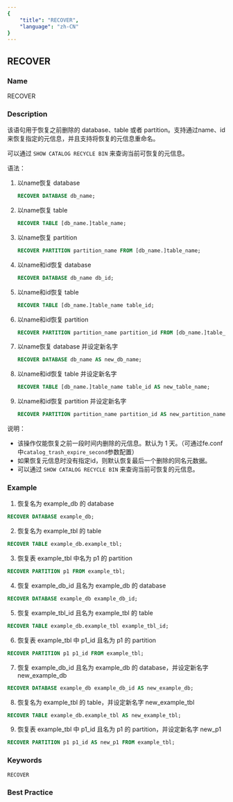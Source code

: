 ```yaml
---
{
    "title": "RECOVER",
    "language": "zh-CN"
}
---
```


<!--
Licensed to the Apache Software Foundation (ASF) under one
or more contributor license agreements.  See the NOTICE file
distributed with this work for additional information
regarding copyright ownership.  The ASF licenses this file
to you under the Apache License, Version 2.0 (the
"License"); you may not use this file except in compliance
with the License.  You may obtain a copy of the License at

  http://www.apache.org/licenses/LICENSE-2.0

Unless required by applicable law or agreed to in writing,
software distributed under the License is distributed on an
"AS IS" BASIS, WITHOUT WARRANTIES OR CONDITIONS OF ANY
KIND, either express or implied.  See the License for the
specific language governing permissions and limitations
under the License.
-->

## RECOVER

### Name

RECOVER

### Description

该语句用于恢复之前删除的 database、table 或者 partition。支持通过name、id来恢复指定的元信息，并且支持将恢复的元信息重命名。

可以通过 `SHOW CATALOG RECYCLE BIN` 来查询当前可恢复的元信息。

语法：

1. 以name恢复 database

   ```sql
   RECOVER DATABASE db_name;
   ```

2. 以name恢复 table

   ```sql
   RECOVER TABLE [db_name.]table_name;
   ```

3. 以name恢复 partition

   ```sql
   RECOVER PARTITION partition_name FROM [db_name.]table_name;
   ```

4. 以name和id恢复 database

   ```sql
   RECOVER DATABASE db_name db_id;
   ```

5. 以name和id恢复 table

   ```sql
   RECOVER TABLE [db_name.]table_name table_id;
   ```

6. 以name和id恢复 partition

   ```sql
   RECOVER PARTITION partition_name partition_id FROM [db_name.]table_name;
   ```   

7. 以name恢复 database 并设定新名字

   ```sql
   RECOVER DATABASE db_name AS new_db_name;
   ```

8. 以name和id恢复 table 并设定新名字

   ```sql
   RECOVER TABLE [db_name.]table_name table_id AS new_table_name;
   ```

9. 以name和id恢复 partition 并设定新名字

   ```sql
   RECOVER PARTITION partition_name partition_id AS new_partition_name FROM [db_name.]table_name;
   ```  

说明：

- 该操作仅能恢复之前一段时间内删除的元信息。默认为 1 天。（可通过fe.conf中`catalog_trash_expire_second`参数配置）
- 如果恢复元信息时没有指定id，则默认恢复最后一个删除的同名元数据。
- 可以通过 `SHOW CATALOG RECYCLE BIN` 来查询当前可恢复的元信息。

### Example

1. 恢复名为 example_db 的 database

```sql
RECOVER DATABASE example_db;
```

2. 恢复名为 example_tbl 的 table

```sql
RECOVER TABLE example_db.example_tbl;
```

3. 恢复表 example_tbl 中名为 p1 的 partition

```sql
RECOVER PARTITION p1 FROM example_tbl;
```

4. 恢复 example_db_id 且名为 example_db 的 database

```sql
RECOVER DATABASE example_db example_db_id;
```

5. 恢复 example_tbl_id 且名为 example_tbl 的 table

```sql
RECOVER TABLE example_db.example_tbl example_tbl_id;
```

6. 恢复表 example_tbl 中 p1_id 且名为 p1 的 partition

```sql
RECOVER PARTITION p1 p1_id FROM example_tbl;
```

7. 恢复 example_db_id 且名为 example_db 的 database，并设定新名字 new_example_db

```sql
RECOVER DATABASE example_db example_db_id AS new_example_db;
```

8. 恢复名为 example_tbl 的 table，并设定新名字 new_example_tbl

```sql
RECOVER TABLE example_db.example_tbl AS new_example_tbl;
```

9. 恢复表 example_tbl 中 p1_id 且名为 p1 的 partition，并设定新名字 new_p1

```sql
RECOVER PARTITION p1 p1_id AS new_p1 FROM example_tbl;
```

### Keywords

    RECOVER

### Best Practice


